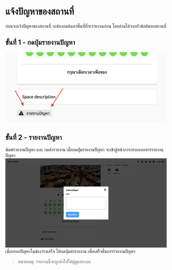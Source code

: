 # แจ้งปัญหาของสถานที่

ก่อนจะแจ้งปัญหาของสถานที่ จะต้องกดค้นหาพื้นที่ที่จะรายงานก่อน โดยอ่านได้จากหัวข้อค้นหาสถานที่

## ขั้นที่ 1 - กดปุ่มรายงานปัญหา
![](../../img/report-a-problem/report-button.png)

## ขั้นที่ 2 - รายงานปัญหา
พิมพ์รายงานปัญหา และ กดส่งรายงาน เมื่อกดปุ่มรายงานปัญหา จะเข้าสู่หน้าการกรอกเอกสารรายงานปัญหา
![](../../img/report-a-problem/report-form.png)
<br>เมื่อกรอกปัญหาในช่องว่างเสร็จ ให้กดปุ่มส่งรายงาน เพื่อเสร็จสิ้นการรายงานปัญหา
> หมายเหตุ: รายงานนี้จะถูกส่งไปให้ผู้ดูแลระบบ

